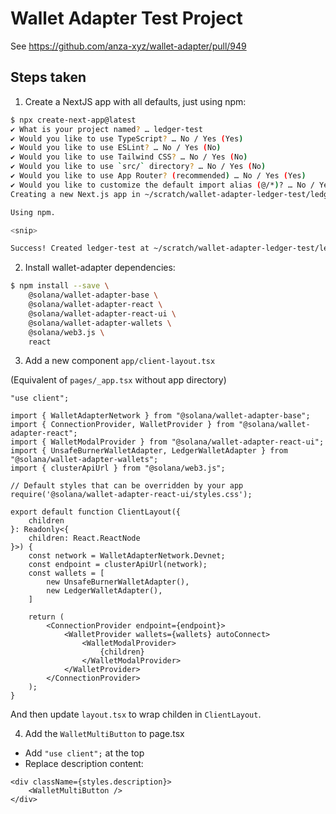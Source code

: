 # Wallet Adapter Test Project

See https://github.com/anza-xyz/wallet-adapter/pull/949

## Steps taken

1. Create a NextJS app with all defaults, just using npm:

```sh
$ npx create-next-app@latest
✔ What is your project named? … ledger-test
✔ Would you like to use TypeScript? … No / Yes (Yes)
✔ Would you like to use ESLint? … No / Yes (No)
✔ Would you like to use Tailwind CSS? … No / Yes (No)
✔ Would you like to use `src/` directory? … No / Yes (No)
✔ Would you like to use App Router? (recommended) … No / Yes (Yes)
✔ Would you like to customize the default import alias (@/*)? … No / Yes (No)
Creating a new Next.js app in ~/scratch/wallet-adapter-ledger-test/ledger-test.

Using npm.

<snip>

Success! Created ledger-test at ~/scratch/wallet-adapter-ledger-test/ledger-test
```

2. Install wallet-adapter dependencies:
```sh
$ npm install --save \
    @solana/wallet-adapter-base \
    @solana/wallet-adapter-react \
    @solana/wallet-adapter-react-ui \
    @solana/wallet-adapter-wallets \
    @solana/web3.js \
    react
```

3. Add a new component `app/client-layout.tsx`

(Equivalent of `pages/_app.tsx` without app directory)

```tsx
"use client";

import { WalletAdapterNetwork } from "@solana/wallet-adapter-base";
import { ConnectionProvider, WalletProvider } from "@solana/wallet-adapter-react";
import { WalletModalProvider } from "@solana/wallet-adapter-react-ui";
import { UnsafeBurnerWalletAdapter, LedgerWalletAdapter } from "@solana/wallet-adapter-wallets";
import { clusterApiUrl } from "@solana/web3.js";

// Default styles that can be overridden by your app
require('@solana/wallet-adapter-react-ui/styles.css');

export default function ClientLayout({
    children
}: Readonly<{
    children: React.ReactNode
}>) {
    const network = WalletAdapterNetwork.Devnet;
    const endpoint = clusterApiUrl(network);
    const wallets = [
        new UnsafeBurnerWalletAdapter(),
        new LedgerWalletAdapter(),
    ]

    return (
        <ConnectionProvider endpoint={endpoint}>
            <WalletProvider wallets={wallets} autoConnect>
                <WalletModalProvider>
                    {children}
                </WalletModalProvider>
            </WalletProvider>
        </ConnectionProvider>
    );
}
```

And then update `layout.tsx` to wrap childen in `ClientLayout`.

4. Add the `WalletMultiButton` to page.tsx

- Add `"use client";` at the top
- Replace description content:
```tsx
<div className={styles.description}>
    <WalletMultiButton />
</div>
```
